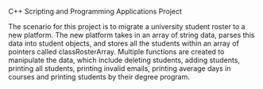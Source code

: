 C++ Scripting and Programming Applications Project

The scenario for this project is to migrate a university student roster to a new platform. The new platform takes in an array of string data, parses this data into student objects, and stores all the students within an array of pointers called classRosterArray. Multiple functions are created to manipulate the data, which include deleting students, adding students, printing all students, printing invalid emails, printing average days in courses and printing students by their degree program.
